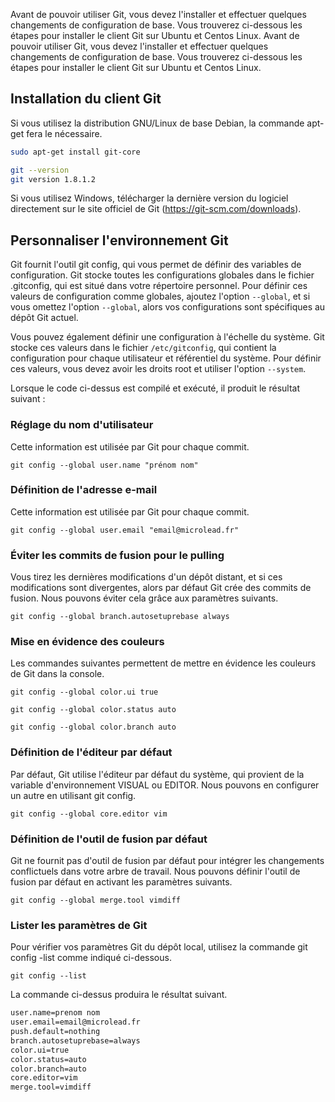Avant de pouvoir utiliser Git, vous devez l'installer et effectuer quelques changements de configuration de base. Vous trouverez ci-dessous les étapes pour installer le client Git sur Ubuntu et Centos Linux. Avant de pouvoir utiliser Git, vous devez l'installer et effectuer quelques changements de configuration de base. Vous trouverez ci-dessous les étapes pour installer le client Git sur Ubuntu et Centos Linux.

## Installation du client Git

Si vous utilisez la distribution GNU/Linux de base Debian, la commande apt-get fera le nécessaire.

```bash
sudo apt-get install git-core

git --version
git version 1.8.1.2
```

Si vous utilisez Windows, télécharger la dernière version du logiciel directement sur le site officiel de Git (<a href="https://git-scm.com/downloads" target="_blank" title="Lien de téléchargement de GIT pour windows">https://git-scm.com/downloads</a>).

## Personnaliser l'environnement Git

Git fournit l'outil git config, qui vous permet de définir des variables de configuration. Git stocke toutes les configurations globales dans le fichier .gitconfig, qui est situé dans votre répertoire personnel. Pour définir ces valeurs de configuration comme globales, ajoutez l'option ```--global```, et si vous omettez l'option ```--global```, alors vos configurations sont spécifiques au dépôt Git actuel.

Vous pouvez également définir une configuration à l'échelle du système. Git stocke ces valeurs dans le fichier ```/etc/gitconfig```, qui contient la configuration pour chaque utilisateur et référentiel du système. Pour définir ces valeurs, vous devez avoir les droits root et utiliser l'option ```--system```.

Lorsque le code ci-dessus est compilé et exécuté, il produit le résultat suivant :

### Réglage du nom d'utilisateur

Cette information est utilisée par Git pour chaque commit.

```git
git config --global user.name "prénom nom"
```

### Définition de l'adresse e-mail

Cette information est utilisée par Git pour chaque commit.

```git
git config --global user.email "email@microlead.fr"
```

### Éviter les commits de fusion pour le pulling

Vous tirez les dernières modifications d'un dépôt distant, et si ces modifications sont divergentes, alors par défaut Git crée des commits de fusion. Nous pouvons éviter cela grâce aux paramètres suivants.

```git
git config --global branch.autosetuprebase always
```

### Mise en évidence des couleurs

Les commandes suivantes permettent de mettre en évidence les couleurs de Git dans la console.

```git
git config --global color.ui true

git config --global color.status auto

git config --global color.branch auto
```

### Définition de l'éditeur par défaut

Par défaut, Git utilise l'éditeur par défaut du système, qui provient de la variable d'environnement VISUAL ou EDITOR. Nous pouvons en configurer un autre en utilisant git config.

```git
git config --global core.editor vim
```

### Définition de l'outil de fusion par défaut

Git ne fournit pas d'outil de fusion par défaut pour intégrer les changements conflictuels dans votre arbre de travail. Nous pouvons définir l'outil de fusion par défaut en activant les paramètres suivants.

```git
git config --global merge.tool vimdiff
```

### Lister les paramètres de Git

Pour vérifier vos paramètres Git du dépôt local, utilisez la commande git config -list comme indiqué ci-dessous.

```git
git config --list
```

La commande ci-dessus produira le résultat suivant.

```bash
user.name=prenom nom
user.email=email@microlead.fr
push.default=nothing
branch.autosetuprebase=always
color.ui=true
color.status=auto
color.branch=auto
core.editor=vim
merge.tool=vimdiff
```